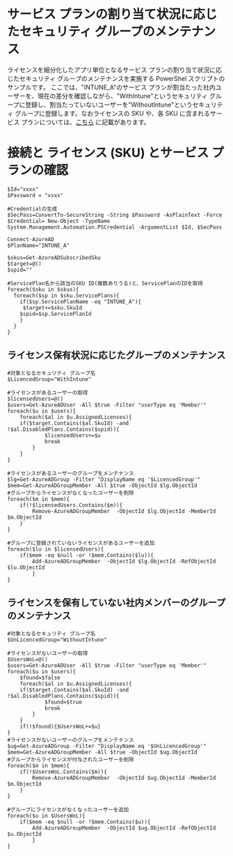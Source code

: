 # サービス プランの割り当て状況に応じたセキュリティ グループのメンテナンス
ライセンスを細分化したアプリ単位となるサービス プランの割り当て状況に応じたセキュリティ グループのメンテナンスを実施する PowerShel スクリプトのサンプルです。
ここでは、"INTUNE_A"のサービス プランが割当たった社内ユーザーを、現在の差分を確認しながら、"WithIntune"というセキュリティ グループに登録し、割当たっていないユーザーを"WithoutIntune"というセキュリティ グループに登録します。なおライセンスの SKU や、各 SKU に含まれるサービス プランについては、[こちら](https://docs.microsoft.com/ja-jp/azure/active-directory/enterprise-users/licensing-service-plan-reference) に記載があります。

# 接続と ライセンス (SKU) とサービス プランの確認
```
$Id="xxxx"
$Password = "xxxx"

#Credentialの生成
$SecPass=ConvertTo-SecureString -String $Password -AsPlainText -Force
$Credential= New-Object -TypeName System.Management.Automation.PSCredential -ArgumentList $Id, $SecPass

Connect-AzureAD
$PlanName="INTUNE_A"

$skus=Get-AzureADSubscribedSku
$target=@()
$spid=""

#ServicePlan名から該当のSKU ID(複数ありうる)と、ServicePlanのIDを取得
foreach($sku in $skus){
  foreach($sp in $sku.ServicePlans){
	if($sp.ServicePlanName -eq "INTUNE_A"){
	 $target+=$sku.SkuId
	$spid=$sp.ServicePlanId
	}
  }
}
```
## ライセンス保有状況に応じたグループのメンテナンス
```
#対象となるセキュリティ グループ名
$LicencedGroup="WithIntune"

#ライセンスがあるユーザーの取得
$licensedUsers=@()
$users=Get-AzureADUser -All $true -Filter "userType eq 'Member'"
foreach($u in $users){
	foreach($al in $u.AssignedLicenses){
	if($target.Contains($al.SkuId) -and !$al.DisabledPlans.Contains($spid)){
			$licensedUsers+=$u
			break
		}
	}
}

#ライセンスがあるユーザーのグループをメンテナンス
$lg=Get-AzureADGroup -Filter "DisplayName eq '$LicencedGroup'"
$mem=Get-AzureADGroupMember -All $true -ObjectId $lg.ObjectId
#グループからライセンスがなくなったユーザーを削除
foreach($m in $mem){
	if(!$licensedUsers.Contains($m)){
		Remove-AzureADGroupMember  -ObjectId $lg.ObjectId -MemberId $m.ObjectId
	}
}

#グループに登録されていないライセンスがあるユーザーを追加
foreach($lu in $licensedUsers){
	if($mem -eq $null -or !$mem.Contains($lu)){
		Add-AzureADGroupMember  -ObjectId $lg.ObjectId -RefObjectId $lu.ObjectId
		}
}
```
## ライセンスを保有していない社内メンバーのグループのメンテナンス
```
#対象となるセキュリティ グループ名
$UnLicencedGroup="WithoutIntune"

#ライセンスがないユーザーの取得
$UsersWoL=@()
$users=Get-AzureADUser -All $true -Filter "userType eq 'Member'"
foreach($u in $users){
	$found=$false
	foreach($al in $u.AssignedLicenses){
	if($target.Contains($al.SkuId) -and !$al.DisabledPlans.Contains($spid)){
			$found=$true
			break
		}
	}
	if(!$found){$UsersWoL+=$u}
}
#ライセンスがないユーザーのグループをメンテナンス
$ug=Get-AzureADGroup -Filter "DisplayName eq '$UnLicencedGroup'"
$mem=Get-AzureADGroupMember -All $true -ObjectId $ug.ObjectId
#グループからライセンスが付与されたユーザーを削除
foreach($m in $mem){
	if(!$UsersWoL.Contains($m)){
		Remove-AzureADGroupMember  -ObjectId $ug.ObjectId -MemberId $m.ObjectId
	}
}

#グループにライセンスがなくなったユーザーを追加
foreach($u in $UsersWoL){
	if($mem -eq $null -or !$mem.Contains($u)){
		Add-AzureADGroupMember  -ObjectId $ug.ObjectId -RefObjectId $u.ObjectId
		}
}

```
